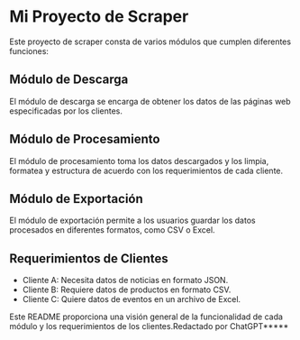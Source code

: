 # Mi Proyecto de Scraper

Este proyecto de scraper consta de varios módulos que cumplen diferentes funciones:

## Módulo de Descarga

El módulo de descarga se encarga de obtener los datos de las páginas web especificadas por los clientes.

## Módulo de Procesamiento

El módulo de procesamiento toma los datos descargados y los limpia, formatea y estructura de acuerdo con los requerimientos de cada cliente.

## Módulo de Exportación

El módulo de exportación permite a los usuarios guardar los datos procesados en diferentes formatos, como CSV o Excel.

## Requerimientos de Clientes

- Cliente A: Necesita datos de noticias en formato JSON.
- Cliente B: Requiere datos de productos en formato CSV.
- Cliente C: Quiere datos de eventos en un archivo de Excel.

Este README proporciona una visión general de la funcionalidad de cada módulo y los requerimientos de los clientes.Redactado por ChatGPT*****
